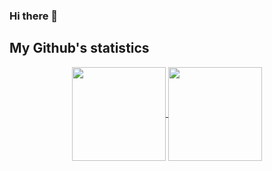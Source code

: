 ### Hi there 👋

## My Github's statistics
<p align=center>
    <a href="https://github.com/anuraghazra/github-readme-stats" title="Go to Source">
        <img height=150 align="center" src="https://github-readme-stats.vercel.app/api?username=08pixels&count_private=true&show_icons=true&theme=react">
    </a>
    <a href="https://github.com/anuraghazra/github-readme-stats">
    <img height=150 align="center" src="https://github-readme-stats.vercel.app/api/top-langs/?username=08pixels&count_private=true&bg_color=20232a&title_color=61dafb&icon_color=a960ff&text_color=ffffff" />
  </a>
</p>



<!--
**08pixels/08pixels** is a ✨ _special_ ✨ repository because its `README.md` (this file) appears on your GitHub profile.

Here are some ideas to get you started:

- 🔭 I’m currently working on ...
- 🌱 I’m currently learning ...
- 👯 I’m looking to collaborate on ...
- 🤔 I’m looking for help with ...
- 💬 Ask me about ...
- 📫 How to reach me: ...
- 😄 Pronouns: ...
- ⚡ Fun fact: ...
-->
